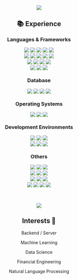 <!--![header](https://capsule-render.vercel.app/api?type=transparent&color=84C5DC&height=70&section=header&text=def%20__init__(self):&fontSize=40&fontColor=84C5DC)-->

<div align="center">
    <img src="https://capsule-render.vercel.app/api?type=rect&color=9be1f4&height=130&section=header&text=Hello,%20world!&fontSize=48&fontColor=ffffff">
</div>

<h2 align="center" style="margin-top: 30px"> 📚 Experience </h2>

<h3 align="center" style="margin-top: 20px"> Languages & Frameworks </h3>

<div align="center">
    <img src="https://img.shields.io/badge/Python-3670A0?style=for-the-badge&logo=Python&logoColor=white">
    <img src="https://img.shields.io/badge/javascript-%23323330.svg?style=for-the-badge&logo=javascript&logoColor=%23F7DF1E">
    <img src="https://img.shields.io/badge/c-%2300599C.svg?style=for-the-badge&logo=c&logoColor=white">
    <img src="https://img.shields.io/badge/C++-00599C?style=for-the-badge&logo=C%2B%2B&logoColor=white">
    <img src="https://img.shields.io/badge/java-%23ED8B00.svg?style=for-the-badge&logo=openjdk&logoColor=white"> 
</div>

<div align="center">
    <img src="https://img.shields.io/badge/Go-00ADD8?style=for-the-badge&logo=Go&logoColor=white">
    <img src="https://img.shields.io/badge/Dart-0175C2?style=for-the-badge&logo=Dart&logoColor=white">
    <!--<img src="https://img.shields.io/badge/r-%23276DC3.svg?style=for-the-badge&logo=r&logoColor=white">-->
<!-- </div> -->
<!-- <div align="center"> -->
    <img src="https://img.shields.io/badge/html5-E34F26?style=for-the-badge&logo=html5&logoColor=white"> 
    <img src="https://img.shields.io/badge/css-%231572B6.svg?style=for-the-badge&logo=css3&logoColor=white">
    <img src="https://img.shields.io/badge/markdown-%23000000.svg?style=for-the-badge&logo=markdown&logoColor=white">
</div>

<div  align= "center"> 
    <img src="https://img.shields.io/badge/Node.js-7FC628?style=for-the-badge&logo=Node.js&logoColor=white">
    <img src="https://img.shields.io/badge/NPM-%23CB3837.svg?style=for-the-badge&logo=npm&logoColor=white">
    <img src="https://img.shields.io/badge/express.js-%23404d59.svg?style=for-the-badge&logo=express&logoColor=%2361DAFB">
    <img src="https://img.shields.io/badge/Flutter-02569B?style=for-the-badge&logo=Flutter&logoColor=white">
</div>

<div  align= "center"> 
    <img src="https://img.shields.io/badge/Django-092E20?style=for-the-badge&logo=Django&logoColor=white">
    <img src="https://img.shields.io/badge/springboot-6AAD3C?style=for-the-badge&logo=springboot&logoColor=white">
    <img src="https://img.shields.io/badge/Anaconda-%01963a.svg?style=for-the-badge&logo=anaconda&logoColor=white">
</div>

<h3 align="center" style="margin-top: 20px"> Database </h3>

<div  align= "center">
    <img src="https://img.shields.io/badge/sqlite-%2307405e.svg?style=for-the-badge&logo=sqlite&logoColor=white">
    <img src="https://img.shields.io/badge/mysql-4479A1?style=for-the-badge&logo=mysql&logoColor=white">
    <img src="https://img.shields.io/badge/firebase-%23039BE5.svg?style=for-the-badge&logo=firebase">
    <img src="https://img.shields.io/badge/redis-%23DD0031.svg?style=for-the-badge&logo=redis&logoColor=white">
</div>

<h3 align="center" style="margin-top: 20px"> Operating Systems </h3>

<div  align= "center"> 
    <img src="https://img.shields.io/badge/linux-FCC624?style=for-the-badge&logo=linux&logoColor=black">
    <img src="https://img.shields.io/badge/Ubuntu-E95420?style=for-the-badge&logo=ubuntu&logoColor=white">
    <img src="https://img.shields.io/badge/Linux%20Mint-87CF3E?style=for-the-badge&logo=Linux%20Mint&logoColor=white">
</div>

<h3 align="center" style="margin-top: 20px"> Development Environments </h3>

<div  align= "center">
    <img src="https://img.shields.io/badge/Visual%20Studio%20Code-0078d7.svg?style=for-the-badge&logo=visual-studio-code&logoColor=white">
    <img src="https://img.shields.io/badge/Visual%20Studio-5C2D91.svg?style=for-the-badge&logo=visual-studio&logoColor=white">
    <img src="https://img.shields.io/badge/VIM-%01963a.svg?style=for-the-badge&logo=vim&logoColor=white">
</div>

<div  align= "center">
    <img src="https://img.shields.io/badge/Colab-F9AB00?style=for-the-badge&logo=googlecolab&color=525252">
    <img src="https://img.shields.io/badge/PyCharm-000000.svg?&style=for-the-badge&color=green&logo=PyCharm&logoColor=white">
    <img src="https://img.shields.io/badge/android%20studio-346ac1?style=for-the-badge&logo=android%20studio&logoColor=white">
    <!--     <img src="https://img.shields.io/badge/IntelliJIDEA-EA415B.svg?style=for-the-badge&logo=intellij-idea&logoColor=white">     -->
</div>

<h3 align="center" style="margin-top: 20px"> Others </h3>

<div  align= "center">
    <img src="https://img.shields.io/badge/jupyter-%23FA0F00.svg?style=for-the-badge&logo=jupyter&logoColor=white">
    <img src="https://img.shields.io/badge/docker-%230db7ed.svg?style=for-the-badge&logo=docker&logoColor=white">
    <img src="https://img.shields.io/badge/VirtualBox-21416b?style=for-the-badge&logo=VirtualBox&logoColor=white">
</div>

<div  align= "center">
    <img src="https://img.shields.io/badge/kubernetes-%23326ce5.svg?style=for-the-badge&logo=kubernetes&logoColor=white">
    <img src="https://img.shields.io/badge/GNU%20Bash-4EAA25?style=for-the-badge&logo=GNU%20Bash&logoColor=white">
    <img src="https://img.shields.io/badge/Shell_Script-121011?style=for-the-badge&logo=gnu-bash&logoColor=white">
</div>

<div  align= "center">
    <img src="https://img.shields.io/badge/nginx-%01963a?style=for-the-badge&logo=nginx&logoColor=white">
    <img src="https://img.shields.io/badge/jenkins-%232C5263.svg?style=for-the-badge&logo=jenkins&logoColor=white">
    <img src="https://img.shields.io/badge/pythonanywhere-%232F9FD7.svg?style=for-the-badge&logo=pythonanywhere&logoColor=151515">
</div>

<div  align= "center">
    <img src="https://img.shields.io/badge/Notion-%23000000.svg?style=for-the-badge&logo=notion&logoColor=white">
    <img src="https://img.shields.io/badge/Slack-4A154B?style=for-the-badge&logo=slack&logoColor=white">
    <img src="https://img.shields.io/badge/Canva-%2300C4CC.svg?style=for-the-badge&logo=Canva&logoColor=white">
    <img src="https://img.shields.io/badge/figma-%23F24E1E.svg?style=for-the-badge&logo=figma&logoColor=white">
</div>

<!--<div  align= "center">-->
<!--    <img src="https://img.shields.io/badge/Poetry-%233B82F6.svg?style=for-the-badge&logo=poetry&logoColor=0B3D8D">-->
<!--    <img src="https://img.shields.io/badge/AWS-%23FF9900.svg?style=for-the-badge&logo=amazon-aws&logoColor=white">-->
<!--    <img src="https://img.shields.io/badge/azure-%230072C6.svg?style=for-the-badge&logo=microsoftazure&logoColor=white">-->
<!--    <img src="https://img.shields.io/badge/FastAPI-005571?style=for-the-badge&logo=fastapi">-->
<!--    <img src="https://img.shields.io/badge/bootstrap-7952B3?style=for-the-badge&logo=bootstrap&logoColor=white">-->
<!--    <img src="https://img.shields.io/badge/React-61DAFB?style=for-the-badge&logo=React&logoColor=white">-->
<!--    <img src="https://img.shields.io/badge/postgres-%23316192.svg?style=for-the-badge&logo=postgresql&logoColor=white">-->
<!--    <img src="https://img.shields.io/badge/flask-%23000.svg?style=for-the-badge&logo=flask&logoColor=white">-->
<!--    <img src="https://img.shields.io/badge/react_native-%2320232a.svg?style=for-the-badge&logo=react&logoColor=%2361DAFB">-->
<!--    <img src="https://img.shields.io/badge/redux-%23593d88.svg?style=for-the-badge&logo=redux&logoColor=white">-->
<!--    <img src="https://img.shields.io/badge/spring-%236DB33F.svg?style=for-the-badge&logo=spring&logoColor=white">-->
<!--    <img src="https://img.shields.io/badge/vuejs-%2335495e.svg?style=for-the-badge&logo=vuedotjs&logoColor=%234FC08D">-->
<!--    <img src="https://img.shields.io/badge/RStudio-4285F4?style=for-the-badge&logo=rstudio&logoColor=white">-->
<!--    <img src="https://img.shields.io/badge/kotlin-%237F52FF.svg?style=for-the-badge&logo=kotlin&logoColor=white">-->
<!--    <img src="https://img.shields.io/badge/rust-%23000000.svg?style=for-the-badge&logo=rust&logoColor=white">-->
<!--    <img src="https://img.shields.io/badge/swift-F54A2A?style=for-the-badge&logo=swift&logoColor=white">-->
<!--    <img src="https://img.shields.io/badge/typescript-%23007ACC.svg?style=for-the-badge&logo=typescript&logoColor=white">-->
<!--    <img src="https://img.shields.io/badge/Eclipse-FE7A16.svg?style=for-the-badge&logo=Eclipse&logoColor=white">-->
<!--    <img src="https://a11ybadges.com/badge?logo=openssl" width="105" height="28"> -->
<!--</div>-->

<br>
<br>

<p align="center">
  <img src="https://github-readme-stats.vercel.app/api/top-langs/?username=kmin1231&layout=compact&theme=catppuccin_latte&langs_count=6" />
</p>


<div align="center">
    <h2>Interests 👀</h2>
    <p>Backend / Server<p>
    <p>Machine Learning</p>
    <p>Data Science</p>
    <p>Financial Engineering</p>
    <p>Natural Language Processing</p>
</div>


<!--<div align= "center">-->
<!--    <img src="https://img.shields.io/badge/-tistory-blue?style=for-the-badge&color=61cae5&logo=FF5722&link=https://kmin1231.tistory.com" />-->
<!--    <img src="https://img.shields.io/badge/LinkedIn-0077B5?style=for-the-badge&logo=linkedin&logoColor=white&link=https://linkedin.com/in/kmin1231">-->
<!--</div>-->
